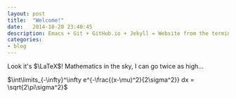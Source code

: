 ```yaml
---
layout: post
title:  "Welcome!"
date:   2014-10-20 23:40:45
description: Emacs + Git + GitHub.io + Jekyll = Website from the terminal.
categories:
- blog
---
```


Look it's $\LaTeX$! Mathematics in the sky, I can go twice as high... 


$\int\limits_{-\infty}^\infty e^{-\frac{(x-\mu)^2}{2\sigma^2}} dx = \sqrt{2\pi\sigma^2}$

